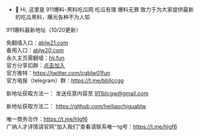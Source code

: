 - 👋 Hi, 这里是 911爆料-黑料吃瓜网 吃瓜有理 爆料无罪
致力于为大家提供最新的吃瓜黑料，曝光各种不为人知

911爆料最新地址（10/20更新）

免翻墙入口：[ablw21.com](https://ablw21.com)<br>
备用入口：[ablw20.com](https://ablw20.com)<br>
永久主页需翻墙：[hlj.fun](https://www.hlj.fun)<br>
官方分享扣群：[点击加入](http://c.wiwji52.cn/s/VnSe)<br>
官方推特：https://twitter.com/cgblw01fun<br>
官方电报（telegram）群：https://t.me/bbllccgg<br>

新地址获取方法一： 发送任意内容至 911blcgw@gmail.com

新地址获取方法二： https://github.com/heiliaochiguablw

唯一商务合作：https://t.me/hlgf6<br>
广纳人才详情请官网“加入我们”查看请联系唯一tg号：https://t.me/hlgf6<br>
